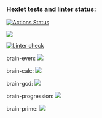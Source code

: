 ### Hexlet tests and linter status:
[![Actions Status](https://github.com/dzenre/python-project-lvl1/workflows/hexlet-check/badge.svg)](https://github.com/dzenre/python-project-lvl1/actions)

<a href="https://codeclimate.com/github/dzenre/python-project-lvl1/maintainability"><img src="https://api.codeclimate.com/v1/badges/a99a88d28ad37a79dbf6/maintainability" /></a>

[![Linter check](https://github.com/dzenre/python-project-lvl1/workflows/linter-check/badge.svg)](https://github.com/dzenre/python-project-lvl1/actions)

brain-even:
<a href="https://asciinema.org/a/DqtUiTrVCTZ5V7yTxB4YnDUbh" target="_blank"><img src="https://asciinema.org/a/DqtUiTrVCTZ5V7yTxB4YnDUbh.svg" /></a>

brain-calc:
<a href="https://asciinema.org/a/P4sQOxDOiJ8HlwLzD4GsPj8R1" target="_blank"><img src="https://asciinema.org/a/P4sQOxDOiJ8HlwLzD4GsPj8R1.svg" /></a>

brain-gcd:
<a href="https://asciinema.org/a/kisenpWWaB37BEopD5gFT6K6V" target="_blank"><img src="https://asciinema.org/a/kisenpWWaB37BEopD5gFT6K6V.svg" /></a>

brain-progression:
<a href="https://asciinema.org/a/YSdO0QQk68NtleHUKNLD7tNRi" target="_blank"><img src="https://asciinema.org/a/YSdO0QQk68NtleHUKNLD7tNRi.svg" /></a>

brain-prime:
<a href="https://asciinema.org/a/0lYNxRZEyVHCvHVIQLvZO037X" target="_blank"><img src="https://asciinema.org/a/0lYNxRZEyVHCvHVIQLvZO037X.svg" /></a>
